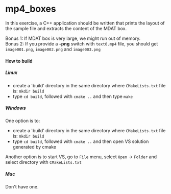 # mp4_boxes
In this exercise, a C++ application should be written that prints the layout of the sample file and extracts the content of the MDAT box.

Bonus 1: If MDAT box is very large, we might run out of memory.  
Bonus 2: If you provide a **-png** switch with `text0.mp4` file, you should get `image001.png`, `image002.png` and `image003.png`

#### How to build
##### Linux
 - create a 'build' directory in the same directory where `CMakeLists.txt` file is: `mkdir build`
 - type `cd build`, followed with `cmake ..` and then type `make`

##### Windows

One option is to:
 - create a 'build' directory in the same directory where `CMakeLists.txt` file is: `mkdir build`
 - type `cd build`, followed with `cmake ..` and then open VS solution generated by cmake
 
Another option is to start VS, go to `File` menu, select `Open` -> `Folder` and select directory with `CMakeLists.txt`

##### Mac
Don't have one.